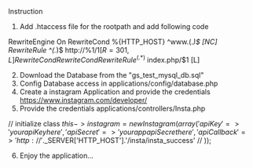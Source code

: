 Instruction

1. Add .htaccess file for the rootpath and add following code

RewriteEngine On
RewriteCond %{HTTP_HOST} ^www\.(.*)$ [NC]
RewriteRule ^(.*)$ http://%1/$1 [R=301,L]
RewriteCond %{REQUEST_FILENAME} !-f
RewriteCond %{REQUEST_FILENAME} !-d
RewriteRule ^(.*)$ index.php/$1 [L]

2. Download the Database from the "gs_test_mysql_db.sql"
3. Config Database access in applications/config/database.php
4. Create a instagram Application and provide the credentials https://www.instagram.com/developer/
5. Provide the credentials applications/controllers/Insta.php



 // initialize class
        $this->instagram = new Instagram(array(
            'apiKey'      => 'your apiKey here',
            'apiSecret'   => 'your app apiSecret here',
            'apiCallback' => 'http://'.$_SERVER['HTTP_HOST'].'/insta/insta_success' // 
        ));
        
6. Enjoy the application...        
